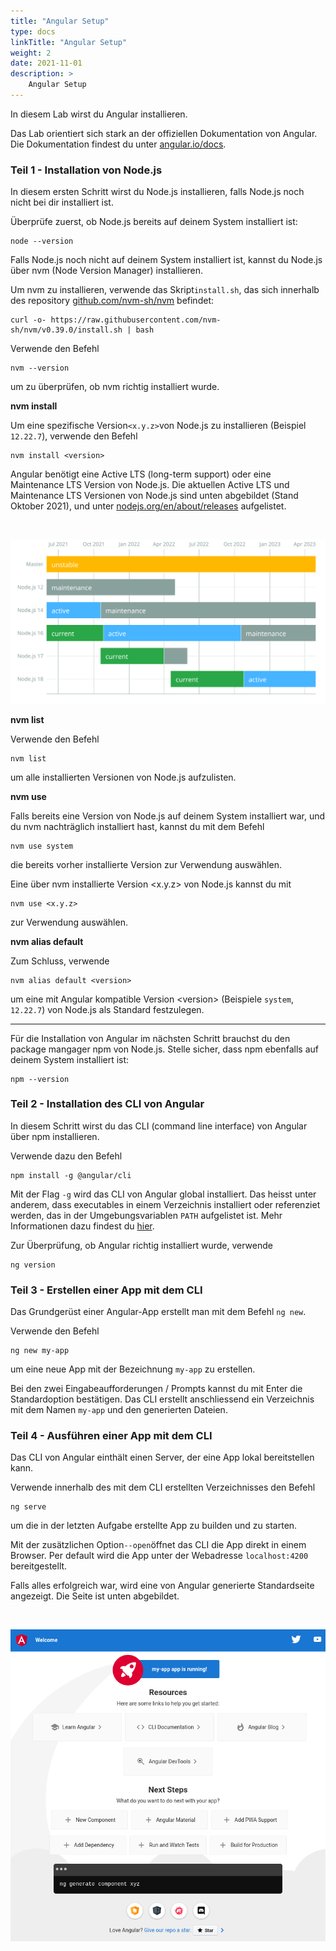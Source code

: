 ```yaml
---
title: "Angular Setup"
type: docs
linkTitle: "Angular Setup"
weight: 2
date: 2021-11-01
description: >
    Angular Setup
---
```


In diesem Lab wirst du Angular installieren.

Das Lab orientiert sich stark an der offiziellen Dokumentation von Angular. Die Dokumentation findest du  unter <a href="https://angular.io/docs" target="_blank">angular.io/docs</a>.

### Teil 1 - Installation von Node.js

In diesem ersten Schritt wirst du Node.js installieren, falls Node.js noch nicht bei dir installiert ist.

Überprüfe zuerst, ob Node.js bereits auf deinem System installiert ist:

```shell
node --version
```

Falls Node.js noch nicht auf deinem System installiert ist, kannst du Node.js über nvm (Node Version Manager) installieren.

Um nvm zu installieren, verwende das Skript```install.sh```, das sich innerhalb des repository <a href="https://github.com/nvm-sh/nvm" target="_blank">github.com/nvm-sh/nvm</a> befindet:

```shell
curl -o- https://raw.githubusercontent.com/nvm-sh/nvm/v0.39.0/install.sh | bash
```

Verwende den Befehl

```shell
nvm --version
```
um zu überprüfen, ob nvm richtig installiert wurde.

**nvm install**

Um eine spezifische Version```<x.y.z>```von Node.js zu installieren (Beispiel `12.22.7`), verwende den Befehl

```shell
nvm install <version>
```

Angular benötigt eine Active LTS (long-term support) oder eine Maintenance LTS Version von Node.js. Die aktuellen Active LTS und Maintenance LTS Versionen von Node.js sind unten abgebildet (Stand Oktober 2021), und unter <a href="https://nodejs.org/en/about/releases/" target="_blank">nodejs.org/en/about/releases</a> aufgelistet.

<br />

![Active LTS und Maintenance LTS Versionen von Node js](../angular_setup/node_js_schedule.svg)

**nvm list**

Verwende den Befehl
```shell 
nvm list
```
um alle installierten Versionen von Node.js aufzulisten.


**nvm use**

Falls bereits eine Version von Node.js auf deinem System installiert war, und du nvm nachträglich installiert hast, kannst du mit dem Befehl

```shell
nvm use system
```

die bereits vorher installierte Version zur Verwendung auswählen.

Eine über nvm installierte Version <x.y.z> von Node.js kannst du mit
```shell
nvm use <x.y.z>
```
zur Verwendung auswählen.

**nvm alias default**

Zum Schluss, verwende

```shell
nvm alias default <version>
```

um eine mit Angular kompatible Version \<version\> (Beispiele ```system```, ```12.22.7```) von Node.js als Standard festzulegen.

---

Für die Installation von Angular im nächsten Schritt brauchst du den package mangager npm von Node.js. Stelle sicher, dass npm ebenfalls auf deinem System installiert ist:

```shell
npm --version
```

### Teil 2 - Installation des CLI von Angular

In diesem Schritt wirst du das CLI (command line interface) von Angular über npm installieren.

Verwende dazu den Befehl

```shell
npm install -g @angular/cli
```

Mit der Flag ```-g``` wird das CLI von Angular global installiert. Das heisst unter anderem, dass executables in einem Verzeichnis installiert oder referenziet werden, das in der Umgebungsvariablen ```PATH``` aufgelistet ist. Mehr Informationen dazu findest du <a href="https://nodejs.org/en/blog/npm/npm-1-0-global-vs-local-installation/" target="_blank">hier</a>.

Zur Überprüfung, ob Angular richtig installiert wurde, verwende

```shell
ng version
```

### Teil 3 - Erstellen einer App mit dem CLI

Das Grundgerüst einer Angular-App erstellt man mit dem Befehl ```ng new```.

Verwende den Befehl
```
ng new my-app
```

um eine neue App mit der Bezeichnung ```my-app``` zu erstellen.

Bei den zwei Eingabeaufforderungen / Prompts kannst du mit Enter die Standardoption bestätigen. Das CLI erstellt anschliessend ein Verzeichnis mit dem Namen ```my-app``` und den generierten Dateien.


### Teil 4 - Ausführen einer App mit dem CLI

Das CLI von Angular einthält einen Server, der eine App lokal bereitstellen kann.

Verwende innerhalb des mit dem CLI erstellten Verzeichnisses den Befehl

```shell
ng serve
```

um die in der letzten Aufgabe erstellte App zu builden und zu starten.

Mit der zusätzlichen Option```--open```öffnet das CLI die App direkt in einem Browser. Per default wird die App unter der Webadresse ```localhost:4200``` bereitgestellt.

Falls alles erfolgreich war, wird eine von Angular generierte Standardseite angezeigt. Die Seite ist unten abgebildet.

<br />

![Die von Angular generierte Standardseite.](../angular_setup/ng_default_app.png)




